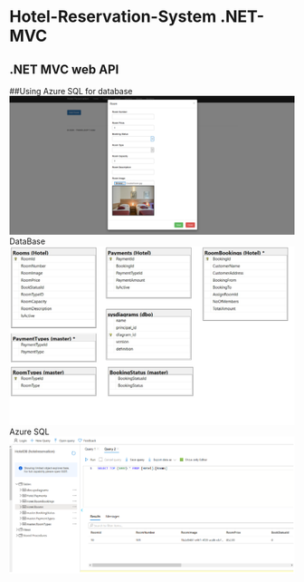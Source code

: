 # Hotel-Reservation-System .NET-MVC
## .NET MVC web API

##Using Azure SQL for database
<img src="/images/hotel1.png" alt="hotel1"/>
DataBase
<img src="/images/hotel2.jpg" alt="hotel2"/>
Azure SQL 
<img src="/images/hotel3.png" alt="hotel3"/>

